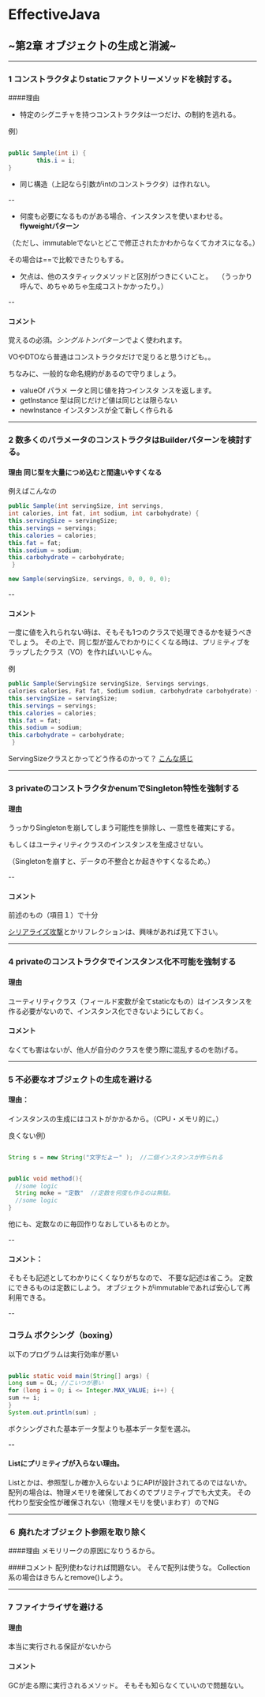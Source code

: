
# EffectiveJava
## ~第2章 オブジェク卜の生成と消滅~

---

### 1 コンストラクタよりstaticファクトリーメソッドを検討する。

####理由
- 特定のシグニチャを持つコンストラクタは一つだけ、の制約を逃れる。

例）

```java

public Sample(int i) {
		this.i = i;
}

```

- 同じ構造（上記なら引数がintのコンストラクタ）は作れない。

--

- 何度も必要になるものがある場合、インスタンスを使いまわせる。**flyweightパターン**

（ただし、immutableでないとどこで修正されたかわからなくてカオスになる。）

その場合は==で比較できたりもする。

- 欠点は、他のスタティックメソッドと区別がつきにくいこと。
　（うっかり呼んで、めちゃめちゃ生成コストかかったり。）

--

#### コメント
覚えるの必須。*シングルトンパターン*でよく使われます。

VOやDTOなら普通はコンストラクタだけで足りると思うけども。。

ちなみに、一般的な命名規約があるので守りましょう。

- valueOf パラメ ータと同じ値を持つインスタ ンスを返します。 
- getlnstance 型は同じだけど値は同じとは限らない
- newlnstance インスタンスが全て新しく作られる


---

### 2 数多くのパラメータのコンストラクタはBuilderパターンを検討する。

#### 理由 同じ型を大量につめ込むと間違いやすくなる

例えばこんなの

```java
public Sample(int servingSize, int servings, 
int calories, int fat, int sodium, int carbohydrate) { 
this.servingSize = servingSize;
this.servings = servings; 
this.calories = calories; 
this.fat = fat;
this.sodium = sodium; 
this.carbohydrate = carbohydrate;
 }

new Sample(servingSize, servings, 0, 0, 0, 0); 


```

--

#### コメント
一度に値を入れられない時は、そもそも1つのクラスで処理できるかを疑うべきでしょう。
その上で、同じ型が並んでわかりにくくなる時は、プリミティブをラップしたクラス（VO）を作ればいいじゃん。

例
```java
public Sample(ServingSize servingSize, Servings servings, 
calories calories, Fat fat, Sodium sodium, carbohydrate carbohydrate) { 
this.servingSize = servingSize;
this.servings = servings; 
this.calories = calories; 
this.fat = fat;
this.sodium = sodium; 
this.carbohydrate = carbohydrate;
 }

```

ServingSizeクラスとかってどう作るのかって？
[こんな感じ](https://github.com/uryyyyyyy/primeChecker/blob/master/src/com/example/vo/PositiveInt.java)


---

### 3 privateのコンストラクタかenumでSingleton特性を強制する

#### 理由
うっかりSingletonを崩してしまう可能性を排除し、一意性を確実にする。

もしくはユーティリティクラスのインスタンスを生成させない。

（Singletonを崩すと、データの不整合とか起きやすくなるため。）

--

#### コメント
前述のもの（項目１）で十分

[シリアライズ攻撃](https://www.jpcert.or.jp/java-rules/ser04-j.html)とかリフレクションは、興味があれば見て下さい。

---


### 4 privateのコンストラクタでインスタンス化不可能を強制する

#### 理由
ユーティリティクラス（フィールド変数が全てstaticなもの）はインスタンスを作る必要がないので、インスタンス化できないようにしておく。

#### コメント 
なくても害はないが、他人が自分のクラスを使う際に混乱するのを防げる。


---

### 5 不必要なオブジェク卜の生成を避ける

#### 理由：
インスタンスの生成にはコストがかかるから。（CPU・メモリ的に。）

良くない例）

```java

String s = new String("文字だよー" );  //二個インスタンスが作られる


public void method(){
  //some logic
  String moke = "定数"  //定数を何度も作るのは無駄。
  //some logic
}


```

他にも、定数なのに毎回作りなおしているものとか。


--

#### コメント：
そもそも記述としてわかりにくくなりがちなので、
不要な記述は省こう。
定数にできるものは定数にしよう。
オブジェクトがimmutableであれば安心して再利用できる。


--

### コラム ボクシング（boxing）

以下のプログラムは実行効率が悪い

```java

public static void main(String[] args) { 
Long sum = OL; //こいつが悪い
for (long i = 0; i <= Integer.MAX_VALUE; i++) { 
sum += i; 
} 
System.out.println(sum) ; 

```

ボクシングされた基本データ型よりも基本データ型を選ぶ。

--

#### Listにプリミティブが入らない理由。
Listとかは、参照型しか確か入らないようにAPIが設計されてるのではないか。
配列の場合は、物理メモリを確保しておくのでプリミティブでも大丈夫。
その代わり型安全性が確保されない（物理メモリを使いまわす）のでNG

---


### ６ 廃れたオブジェク卜参照を取り除く

####理由
メモリリークの原因になりうるから。

####コメント
配列使わなければ問題ない。
そんで配列は使うな。
Collection系の場合はきちんとremove()しよう。

---

### 7 ファイナライザを避ける
#### 理由
本当に実行される保証がないから
#### コメント
GCが走る際に実行されるメソッド。
そもそも知らなくていいので問題ない。
